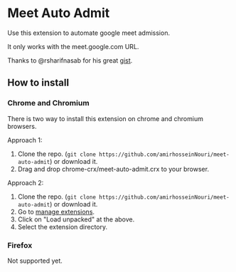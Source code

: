 # Meet Auto Admit

Use this extension to automate google meet admission.

It only works with the meet.google.com URL.

Thanks to @rsharifnasab for his great [gist](https://gist.github.com/rsharifnasab/50d0a7c301bd2fb51f418aa1019fa67b).

## How to install

### Chrome and Chromium

There is two way to install this extension on chrome and chromium browsers.

Approach 1:

1. Clone the repo. (`git clone https://github.com/amirhosseinNouri/meet-auto-admit`) or download it.
2. Drag and drop chrome-crx/meet-auto-admit.crx to your browser.

Approach 2:

1. Clone the repo. (`git clone https://github.com/amirhosseinNouri/meet-auto-admit`) or download it.
2. Go to [manage extensions](chrome://extensions/).
3. Click on "Load unpacked" at the above.
4. Select the extension directory.

### Firefox

Not supported yet.
